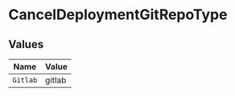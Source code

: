 # CancelDeploymentGitRepoType


## Values

| Name     | Value    |
| -------- | -------- |
| `Gitlab` | gitlab   |
